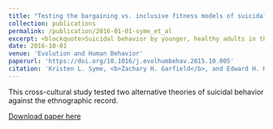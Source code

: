 ```yaml
---
title: "Testing the bargaining vs. inclusive fitness models of suicidal behavior against the ethnographic record."
collection: publications
permalink: /publication/2016-01-01-syme_et_al
excerpt: <blockquote>Suicidal behavior by younger, healthy adults in the context of fitness threats, such as forced or thwarted marriages, physical or sexual abuse, or loss of a mate; social conflict, such as severe disagreements with parents and other authority figures; and powerlessness to improve one's situation, is ubiquitous in the ethnographic record.</blockquote>
date: 2016-10-01
venue: 'Evolution and Human Behavior'
paperurl: 'https://doi.org/10.1016/j.evolhumbehav.2015.10.005'
citation: 'Kristen L. Syme, <b>Zachary H. Garfield</b>, and Edward H. Hagen. (2016). &quot;Testing the bargaining vs. inclusive fitness models of suicidal behavior against the ethnographic record.&quot; <i>Evolution and Human Behavior</i>. 37(3).'
---
```

This cross-cultural study tested two alternative theories of suicidal behavior against the ethnographic record. 

[Download paper here](http://zhgarfield.github.io/files/syme_et_al_2016.pdf)